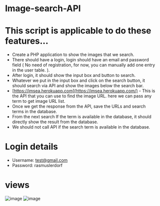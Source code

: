 # Image-search-API
# This script is applicable to do these features...
- Create a PHP application to show the images that we search.
- There should have a login, login should have an email and password field ( No need of registration, for now, you can manually add one entry in the user table. ).
- After login, it should show the input box and button to search.
- Whatever we put in the input box and click on the search button, it should search via API and show the images below the search bar.
- [https://imsea.herokuapp.com](https://imsea.herokuapp.com/) - This is the API that you can use to find the image URL. here we can pass any term to get image URL list.
- Once we get the response from the API, save the URLs and search terms in the database.
- From the next search If the term is available in the database, it should directly show the result from the database.
- We should not call API if the search term is available in the database.

# Login details
- Username: test@gmail.com
- Password: rasmuslerdorf

# views
![image](https://user-images.githubusercontent.com/110724391/183247244-1e2b866e-4483-4bda-a701-ae065814511d.png)
![image](https://user-images.githubusercontent.com/110724391/183247262-453f6bf4-b4c5-4a51-b900-53752ea2c982.png)

